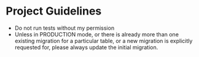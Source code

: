 # Project Guidelines
    
* Do not run tests without my permission
* Unless in PRODUCTION mode, or there is already more than one existing migration for a particular table,
or a new migration is explicitly requested for, please always update the initial migration.

